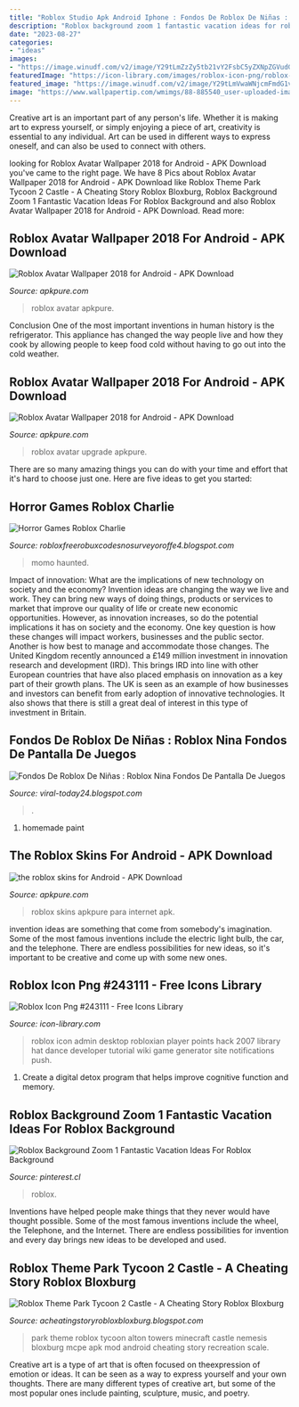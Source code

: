 ```yaml
---
title: "Roblox Studio Apk Android Iphone : Fondos De Roblox De Niñas : Roblox Nina Fondos De Pantalla De Juegos"
description: "Roblox background zoom 1 fantastic vacation ideas for roblox background"
date: "2023-08-27"
categories:
- "ideas"
images:
- "https://image.winudf.com/v2/image/Y29tLmZzZy5tb21vY2FsbC5yZXNpZGVudGRldmlsLnN1cnZpdmFsaG91c2Vfc2NyZWVuXzFfMTUzNzAxNDQ4M18wMTY/screen-1.jpg?fakeurl=1&amp;type=.jpg"
featuredImage: "https://icon-library.com/images/roblox-icon-png/roblox-icon-png-18.jpg"
featured_image: "https://image.winudf.com/v2/image/Y29tLmVwaWNjcmFmdG1vZHNzdHVkaW8udGhlbWVwYXJrbWluZWNyYWZ0bW9kX3NjcmVlbl8xXzE1MDcwNzQyNDFfMDEy/screen-1.jpg?fakeurl=1&amp;type=.jpg"
image: "https://www.wallpapertip.com/wmimgs/88-885540_user-uploaded-image-girly-cute-roblox-backgrounds.jpg"
---
```



Creative art is an important part of any person's life. Whether it is making art to express yourself, or simply enjoying a piece of art, creativity is essential to any individual. Art can be used in different ways to express oneself, and can also be used to connect with others.

	

		
looking for Roblox Avatar Wallpaper 2018 for Android - APK Download you've came to the right page. We have 8 Pics about Roblox Avatar Wallpaper 2018 for Android - APK Download like Roblox Theme Park Tycoon 2 Castle - A Cheating Story Roblox Bloxburg, Roblox Background Zoom 1 Fantastic Vacation Ideas For Roblox Background and also Roblox Avatar Wallpaper 2018 for Android - APK Download. Read more:
		
    
## Roblox Avatar Wallpaper 2018 For Android - APK Download

<img loading=lazy src="https://image.winudf.com/v2/image/Y29tLnJvYmxveGF2YXRhci5hbmFrcGFkYW5nX3NjcmVlbl8yXzE1MTcyODc0MTBfMDQw/screen-2.jpg?h=800&amp;fakeurl=1&amp;type=.jpg" onerror="this.onerror=null;this.src='https://tse3.mm.bing.net/th?id=OIP.VvuEaFCK4mnWoXoKtKmsUwHaHa&amp;pid=15.1';" alt="Roblox Avatar Wallpaper 2018 for Android - APK Download">

_Source: apkpure.com_

>roblox avatar apkpure. 

	

Conclusion
One of the most important inventions in human history is the refrigerator. This appliance has changed the way people live and how they cook by allowing people to keep food cold without having to go out into the cold weather.

    
## Roblox Avatar Wallpaper 2018 For Android - APK Download

<img loading=lazy src="https://image.winudf.com/v2/image/Y29tLnJvYmxveGF2YXRhci5hbmFrcGFkYW5nX3NjcmVlbl8yXzE1MTcyODc0MTBfMDQw/screen-2.jpg?h=355&amp;fakeurl=1&amp;type=.jpg" onerror="this.onerror=null;this.src='https://tse1.mm.bing.net/th?id=OIP.Jf-1eBYg7G65crdifkbm_QAAAA&amp;pid=15.1';" alt="Roblox Avatar Wallpaper 2018 for Android - APK Download">

_Source: apkpure.com_

>roblox avatar upgrade apkpure. 

	

There are so many amazing things you can do with your time and effort that it's hard to choose just one. Here are five ideas to get you started: 

    
## Horror Games Roblox Charlie

<img loading=lazy src="https://image.winudf.com/v2/image/Y29tLmZzZy5tb21vY2FsbC5yZXNpZGVudGRldmlsLnN1cnZpdmFsaG91c2Vfc2NyZWVuXzFfMTUzNzAxNDQ4M18wMTY/screen-1.jpg?fakeurl=1&amp;type=.jpg" onerror="this.onerror=null;this.src='https://tse4.mm.bing.net/th?id=OIP.KI68FjrtxqCdr3_gB7v7FgHaEo&amp;pid=15.1';" alt="Horror Games Roblox Charlie">

_Source: robloxfreerobuxcodesnosurveyoroffe4.blogspot.com_

>momo haunted. 

	

Impact of innovation: What are the implications of new technology on society and the economy?
Invention ideas are changing the way we live and work. They can bring new ways of doing things, products or services to market that improve our quality of life or create new economic opportunities. However, as innovation increases, so do the potential implications it has on society and the economy. One key question is how these changes will impact workers, businesses and the public sector. Another is how best to manage and accommodate those changes.
The United Kingdom recently announced a £149 million investment in innovation research and development (IRD). This brings IRD into line with other European countries that have also placed emphasis on innovation as a key part of their growth plans. The UK is seen as an example of how businesses and investors can benefit from early adoption of innovative technologies. It also shows that there is still a great deal of interest in this type of investment in Britain.

    
## Fondos De Roblox De Niñas : Roblox Nina Fondos De Pantalla De Juegos

<img loading=lazy src="https://www.wallpapertip.com/wmimgs/88-885540_user-uploaded-image-girly-cute-roblox-backgrounds.jpg" onerror="this.onerror=null;this.src='https://tse1.mm.bing.net/th?id=OIP.f3AgkiqKpzLiq-F4Ee3f1wHaFj&amp;pid=15.1';" alt="Fondos De Roblox De Niñas : Roblox Nina Fondos De Pantalla De Juegos">

_Source: viral-today24.blogspot.com_

>. 

	

1. homemade paint

    
## The Roblox Skins For Android - APK Download

<img loading=lazy src="https://image.winudf.com/v2/image/Y29tLnN1cGVyc3R1ZGlvcy5yb2Jsb3hza2luc19zY3JlZW5zaG90c18wXzg4YzIzMDAw/screen-0.jpg?h=500&amp;fakeurl=1&amp;type=.jpg" onerror="this.onerror=null;this.src='https://tse1.mm.bing.net/th?id=OIP.jWH-EvpxdpuUO_jprdqtewHaEc&amp;pid=15.1';" alt="the roblox skins for Android - APK Download">

_Source: apkpure.com_

>roblox skins apkpure para internet apk. 

	

invention ideas are something that come from somebody's imagination. Some of the most famous inventions include the electric light bulb, the car, and the telephone. There are endless possibilities for new ideas, so it's important to be creative and come up with some new ones.

    
## Roblox Icon Png #243111 - Free Icons Library

<img loading=lazy src="https://icon-library.com/images/roblox-icon-png/roblox-icon-png-18.jpg" onerror="this.onerror=null;this.src='https://tse4.mm.bing.net/th?id=OIP.PP0zEnIwFr-N-h-2DDNBlwAAAA&amp;pid=15.1';" alt="Roblox Icon Png #243111 - Free Icons Library">

_Source: icon-library.com_

>roblox icon admin desktop robloxian player points hack 2007 library hat dance developer tutorial wiki game generator site notifications push. 

	

1. Create a digital detox program that helps improve cognitive function and memory.

    
## Roblox Background Zoom 1 Fantastic Vacation Ideas For Roblox Background

<img loading=lazy src="https://i.pinimg.com/736x/54/f7/1d/54f71d0ad315a5927d28bcb0bc3a353c.jpg" onerror="this.onerror=null;this.src='https://tse4.mm.bing.net/th?id=OIP.MuXTgK-mRO0jm1P0U-cbWQHaEK&amp;pid=15.1';" alt="Roblox Background Zoom 1 Fantastic Vacation Ideas For Roblox Background">

_Source: pinterest.cl_

>roblox. 

	

Inventions have helped people make things that they never would have thought possible. Some of the most famous inventions include the wheel, the Telephone, and the Internet. There are endless possibilities for invention and every day brings new ideas to be developed and used.

    
## Roblox Theme Park Tycoon 2 Castle - A Cheating Story Roblox Bloxburg

<img loading=lazy src="https://image.winudf.com/v2/image/Y29tLmVwaWNjcmFmdG1vZHNzdHVkaW8udGhlbWVwYXJrbWluZWNyYWZ0bW9kX3NjcmVlbl8xXzE1MDcwNzQyNDFfMDEy/screen-1.jpg?fakeurl=1&amp;type=.jpg" onerror="this.onerror=null;this.src='https://tse2.mm.bing.net/th?id=OIP.Z4Qj_iXPawljnBzM6SprJwHaD7&amp;pid=15.1';" alt="Roblox Theme Park Tycoon 2 Castle - A Cheating Story Roblox Bloxburg">

_Source: acheatingstoryrobloxbloxburg.blogspot.com_

>park theme roblox tycoon alton towers minecraft castle nemesis bloxburg mcpe apk mod android cheating story recreation scale. 

	

Creative art is a type of art that is often focused on theexpression of emotion or ideas. It can be seen as a way to express yourself and your own thoughts. There are many different types of creative art, but some of the most popular ones include painting, sculpture, music, and poetry.

